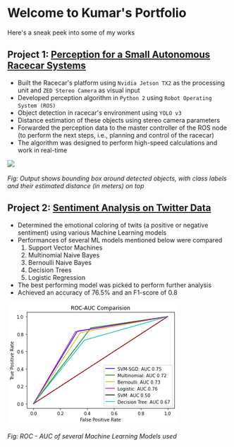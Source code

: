 # Welcome to Kumar's Portfolio

Here's a sneak peek into some of my works

## Project 1: [Perception for a Small Autonomous Racecar Systems](https://github.com/kumarapurv/Object-Detection-and-Depth-Sensing-for-a-Small-Autonomous-Racecar-System)
- Built the Racecar's platform using `Nvidia Jetson TX2` as the processing unit and `ZED Stereo Camera` as visual input
- Developed perception algorithm in `Python 2` using `Robot Operating System (ROS)`
- Object detection in racecar's environment using `YOLO v3`
- Distance estimation of these objects using stereo camera parameters
- Forwarded the perception data to the master controller of the ROS node (to perform the next steps, i.e., planning and control of the racecar)
- The algorithm was designed to perform high-speed calculations and work in real-time

![](/images/output_1.gif)

_Fig: Output shows bounding box around detected objects, with class labels and their estimated distance (in meters) on top_

## Project 2: [Sentiment Analysis on Twitter Data](https://github.com/kumarapurv/Sentiment-Analysis-on-Twitter-Dataset-using-Machine-Learning-)
- Determined the emotional coloring of twits (a positive or negative sentiment) using various Machine Learning models
- Performances of several ML models mentioned below were compared
  1. Support Vector Machines
  2. Multinomial Naive Bayes
  3. Bernoulli Naive Bayes
  4. Decision Trees
  5. Logistic Regression
- The best performing model was picked to perform further analysis
- Achieved an accuracy of 76.5% and an F1-score of 0.8

![](https://github.com/kumarapurv/Kumar-Portfolio/blob/main/images/rocauc%20comp.png)

_Fig: ROC - AUC of several Machine Learning Models used_
